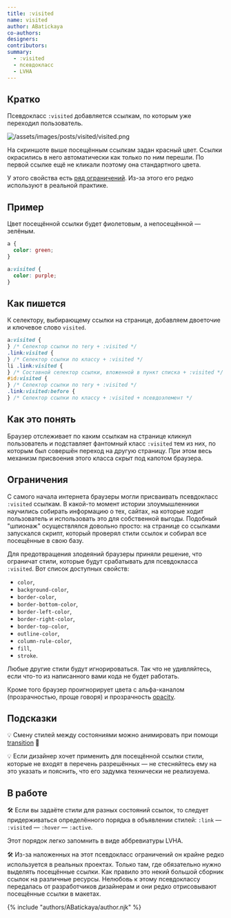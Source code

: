 ```yaml
---
title: :visited
name: visited
author: ABatickaya
co-authors:
designers:
contributors:
summary:
  - :visited
  - псевдокласс
  - LVHA
---
```


## Кратко

Псевдокласс `:visited` добавляется ссылкам, по которым уже переходил пользователь.

![/assets/images/posts/visited/visited.png](/assets/images/posts/visited/visited.png)

На скриншоте выше посещённым ссылкам задан красный цвет. Ссылки окрасились в него автоматически как только по ним перешли. По первой ссылке ещё не кликали поэтому она стандартного цвета.

У этого свойства есть [ряд ограничений](#limits). Из-за этого его редко используют в реальной практике.

## Пример

Цвет посещённой ссылки будет фиолетовым, а непосещённой — зелёным.

```css
a {
  color: green;
}

a:visited {
  color: purple;
}
```

## Как пишется

К селектору, выбирающему ссылки на странице, добавляем двоеточие и ключевое слово `visited`.

```css
a:visited {
} /* Селектор ссылки по тегу + :visited */
.link:visited {
} /* Селектор ссылки по классу + :visited */
li .link:visited {
} /* Составной селектор ссылки, вложенной в пункт списка + :visited */
#id:visited {
} /* Селектор ссылки по тегу + :visited */
.link:visited:before {
} /* Селектор ссылки по классу + :visited + псевдоэлемент */
```

## Как это понять

Браузер отслеживает по каким ссылкам на странице кликнул пользователь и подставляет фантомный класс `:visited` тем из них, по которым был совершён переход на другую страницу. При этом весь механизм присвоения этого класса скрыт под капотом браузера.

<a name="limits"></a>

## Ограничения

С самого начала интернета браузеры могли присваивать псевдокласс `:visited` ссылкам. В какой-то момент истории злоумышленники научились собирать информацию о тех, сайтах, на которые ходит пользователь и использовать это для собственной выгоды. Подобный "шпионаж" осуществлялся довольно просто: на странице со ссылками запускался скрипт, который проверял стили ссылок и собирал все посещённые в свою базу.

Для предотвращения злодеяний браузеры приняли решение, что ограничат стили, которые будут срабатывать для псевдокласса `:visited`. Вот список доступных свойств:

- `color`,
- `background-color`,
- `border-color`,
- `border-bottom-color`,
- `border-left-color`,
- `border-right-color`,
- `border-top-color`,
- `outline-color`,
- `column-rule-color`,
- `fill`,
- `stroke`.

Любые другие стили будут игнорироваться. Так что не удивляйтесь, если что-то из написанного вами кода не будет работать.

Кроме того браузер проигнорирует цвета с альфа-каналом (прозрачностью, проще говоря) и прозрачность [opacity](/posts/css/doka/opacity/).

## Подсказки

💡 Смену стилей между состояниями можно анимировать при помощи [transition](/posts/css/doka/transition/) 🎉

💡 Если дизайнер хочет применить для посещённой ссылки стили, которые не входят в перечень разрешённых — не стесняйтесь ему на это указать и пояснить, что его задумка технически не реализуема.

## В работе

🛠 Если вы задаёте стили для разных состояний ссылок, то следует придерживаться определённого порядка в объявлении стилей: `:link` — `:visited` — `:hover` — `:active`.

Этот порядок легко запомнить в виде аббревиатуры LVHA.

🛠 Из-за наложенных на этот псевдокласс ограничений он крайне редко используется в реальных проектах. Только там, где обязательно нужно выделять посещённые ссылки. Как правило это некий большой сборник ссылок на различные ресурсы. Нелюбовь к этому псевдоклассу передалась от разработчиков дизайнерам и они редко отрисовывают посещённые ссылки в макетах.

{% include "authors/ABatickaya/author.njk" %}
